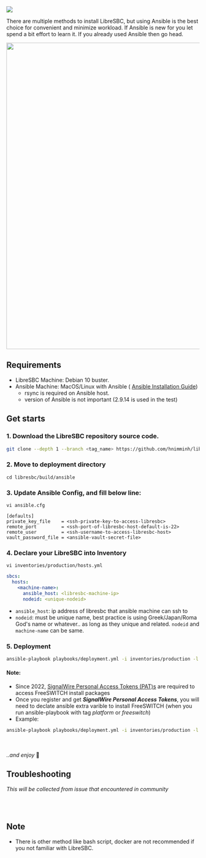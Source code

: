 <img src="https://img.shields.io/badge/STATUS-DONE-blue?style=flat-square">

There are multiple methods to install LibreSBC, but using Ansible is the best choice for convenient and minimize workload. If Ansible is new for you let spend a bit effort to learn it. If you already used Ansible then go head.

<p align="center"> <img width="800" src="https://user-images.githubusercontent.com/58973699/130829862-94ae80a8-f90d-426b-9d7c-efb9f5ec56f8.png"></p>

## Requirements
* LibreSBC Machine: Debian 10 buster.
* Ansible Machine: MacOS/Linux with Ansible ( [Ansible Installation Guide](https://docs.ansible.com/ansible/latest/installation_guide/intro_installation.html))
    * rsync is required on Ansible host.
    * version of Ansible is not important (2.9.14 is used in the test)

## Get starts

### 1. Download the LibreSBC repository source code.
```bash
git clone --depth 1 --branch <tag_name> https://github.com/hnimminh/libresbc.git
```
### 2. Move to deployment directory
```
cd libresbc/build/ansible
```
### 3. Update Ansible Config, and fill below line:
```
vi ansible.cfg
```

```ansible
[defaults]
private_key_file    = <ssh-private-key-to-access-libresbc>
remote_port         = <ssh-port-of-libresbc-host-default-is-22>
remote_user         = <ssh-username-to-access-libresbc-host>
vault_password_file = <ansible-vault-secret-file>
```
### 4. Declare your LibreSBC into Inventory
```
vi inventories/production/hosts.yml
```

```yaml
sbcs:
  hosts:
    <machine-name>:
      ansible_host: <libresbc-machine-ip>
      nodeid: <unique-nodeid>
```
* `ansible_host`: ip address of libresbc that ansible machine can ssh to
* `nodeid`: must be unique name, best practice is using Greek/Japan/Roma God's name or whatever.. as long as they unique and related. `nodeid` and `machine-name` can be same.

### 5. Deployment
```bash
ansible-playbook playbooks/deployment.yml -i inventories/production -l "<machine-name>" -t "platform,libre,nginx,captagent"
```

#### Note:
* Since 2022, [SignalWire Personal Access Tokens (PAT)s](https://freeswitch.org/confluence/display/FREESWITCH/HOWTO+Create+a+SignalWire+Personal+Access+Token) are required to access FreeSWITCH install packages
* Once you register and get _**SignalWire Personal Access Tokens**_, you will need to declate ansible extra varible to install FreeSWITCH (when you run ansible-playbook with tag _platform_ or _freeswitch_)
* Example:
```bash
ansible-playbook playbooks/deployment.yml -i inventories/production -l "<machine-name>" -t "platform,libre,nginx,captagent" -e "signalwire_pat_token=Your-SignalWire-Personal-Access-Tokens"
```

<br><br>
*..and enjoy* 👏

## Troubleshooting
*This will be collected from issue that encountered in community*

<br><br>
## Note

* There is other method like bash script, docker are not recommended if you not familiar with LibreSBC.


